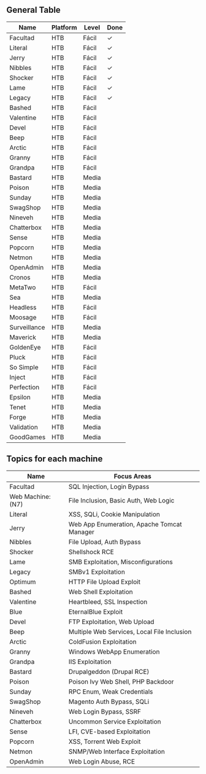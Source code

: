 ## General Table
| Name         | Platform | Level | Done |
| ------------ | -------- | ----- | ---- |
| Facultad     | HTB      | Fácil | ✓    |
| Literal      | HTB      | Fácil | ✓    |
| Jerry        | HTB      | Fácil | ✓    |
| Nibbles      | HTB      | Fácil | ✓    |
| Shocker      | HTB      | Fácil | ✓    |
| Lame         | HTB      | Fácil | ✓    |
| Legacy       | HTB      | Fácil | ✓    |
| Bashed       | HTB      | Fácil |      |
| Valentine    | HTB      | Fácil |      |
| Devel        | HTB      | Fácil |      |
| Beep         | HTB      | Fácil |      |
| Arctic       | HTB      | Fácil |      |
| Granny       | HTB      | Fácil |      |
| Grandpa      | HTB      | Fácil |      |
| Bastard      | HTB      | Media |      |
| Poison       | HTB      | Media |      |
| Sunday       | HTB      | Media |      |
| SwagShop     | HTB      | Media |      |
| Nineveh      | HTB      | Media |      |
| Chatterbox   | HTB      | Media |      |
| Sense        | HTB      | Media |      |
| Popcorn      | HTB      | Media |      |
| Netmon       | HTB      | Media |      |
| OpenAdmin    | HTB      | Media |      |
| Cronos       | HTB      | Media |      |
| MetaTwo      | HTB      | Fácil |      |
| Sea          | HTB      | Media |      |
| Headless     | HTB      | Fácil |      |
| Moosage      | HTB      | Fácil |      |
| Surveillance | HTB      | Media |      |
| Maverick     | HTB      | Media |      |
| GoldenEye    | HTB      | Fácil |      |
| Pluck        | HTB      | Fácil |      |
| So Simple    | HTB      | Fácil |      |
| Inject       | HTB      | Fácil |      |
| Perfection   | HTB      | Fácil |      |
| Epsilon      | HTB      | Media |      |
| Tenet        | HTB      | Media |      |
| Forge        | HTB      | Media |      |
| Validation   | HTB      | Media |      |
| GoodGames    | HTB      | Media |      |
## Topics for each machine
| Name              | Focus Areas                                 |
| ----------------- | ------------------------------------------- |
| Facultad          | SQL Injection, Login Bypass                 |
| Web Machine: (N7) | File Inclusion, Basic Auth, Web Logic       |
| Literal           | XSS, SQLi, Cookie Manipulation              |
| Jerry             | Web App Enumeration, Apache Tomcat Manager  |
| Nibbles           | File Upload, Auth Bypass                    |
| Shocker           | Shellshock RCE                              |
| Lame              | SMB Exploitation, Misconfigurations         |
| Legacy            | SMBv1 Exploitation                          |
| Optimum           | HTTP File Upload Exploit                    |
| Bashed            | Web Shell Exploitation                      |
| Valentine         | Heartbleed, SSL Inspection                  |
| Blue              | EternalBlue Exploit                         |
| Devel             | FTP Exploitation, Web Upload                |
| Beep              | Multiple Web Services, Local File Inclusion |
| Arctic            | ColdFusion Exploitation                     |
| Granny            | Windows WebApp Enumeration                  |
| Grandpa           | IIS Exploitation                            |
| Bastard           | Drupalgeddon (Drupal RCE)                   |
| Poison            | Poison Ivy Web Shell, PHP Backdoor          |
| Sunday            | RPC Enum, Weak Credentials                  |
| SwagShop          | Magento Auth Bypass, SQLi                   |
| Nineveh           | Web Login Bypass, SSRF                      |
| Chatterbox        | Uncommon Service Exploitation               |
| Sense             | LFI, CVE-based Exploitation                 |
| Popcorn           | XSS, Torrent Web Exploit                    |
| Netmon            | SNMP/Web Interface Exploitation             |
| OpenAdmin         | Web Login Abuse, RCE                        |
